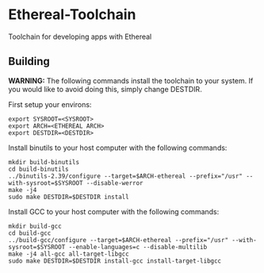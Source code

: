 # Ethereal-Toolchain
Toolchain for developing apps with Ethereal

## Building
**WARNING:** The following commands install the toolchain to your system. If you would like to avoid doing this, simply change DESTDIR.

First setup your environs:
```
export SYSROOT=<SYSROOT>
export ARCH=<ETHEREAL ARCH>
export DESTDIR=<DESTDIR>
```

Install binutils to your host computer with the following commands:
```
mkdir build-binutils
cd build-binutils
../binutils-2.39/configure --target=$ARCH-ethereal --prefix="/usr" --with-sysroot=$SYSROOT --disable-werror
make -j4
sudo make DESTDIR=$DESTDIR install
```

Install GCC to your host computer with the following commands:
```
mkdir build-gcc
cd build-gcc
../build-gcc/configure --target=$ARCH-ethereal --prefix="/usr" --with-sysroot=$SYSROOT --enable-languages=c --disable-multilib
make -j4 all-gcc all-target-libgcc
sudo make DESTDIR=$DESTDIR install-gcc install-target-libgcc
```
